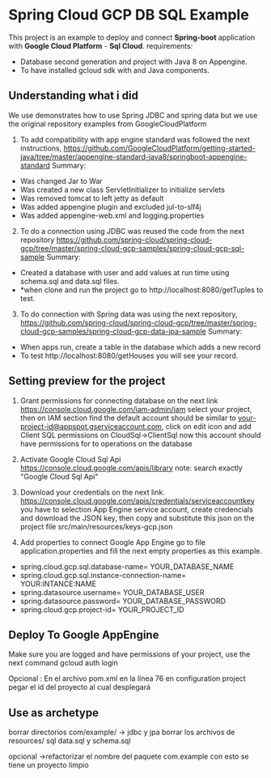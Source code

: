 # Spring Cloud GCP DB SQL Example

This project is an example to deploy and connect **Spring-boot** application with **Google Cloud Platform**  - **Sql Cloud**.
requirements:  
* Database second generation and project with Java 8 on Appengine.
* To have installed gcloud sdk with and Java components.

## Understanding what i did
We use demonstrates how to use Spring JDBC and spring data but we use the original repository examples from GoogleCloudPlatform

1. To add compatibility with app engine standard was followed the next instructions, https://github.com/GoogleCloudPlatform/getting-started-java/tree/master/appengine-standard-java8/springboot-appengine-standard
Summary: 
* Was changed Jar to War
* Was created a new class ServletInitializer  to initialize servlets
* Was removed tomcat to left jetty as default
* Was added appengine plugin and excluded jul-to-slf4j
* Was added appengine-web.xml and logging.properties

2. To do a connection using JDBC was reused the code from the next repository  https://github.com/spring-cloud/spring-cloud-gcp/tree/master/spring-cloud-gcp-samples/spring-cloud-gcp-sql-sample
Summary: 
* Created a database with user and add values at run time using schema.sql and data.sql files. 
* *when clone and run the project go to http://localhost:8080/getTuples to test.

3. To do connection with Spring data was using the next repository,
https://github.com/spring-cloud/spring-cloud-gcp/tree/master/spring-cloud-gcp-samples/spring-cloud-gcp-data-jpa-sample
Summary:
* When apps run, create a table in the database which adds a new record
 * To test http://localhost:8080/getHouses you will see your record.


## Setting preview for the project

1. Grant permissions for connecting database on the next link
https://console.cloud.google.com/iam-admin/iam
select your project, then on IAM section find the default account should be similar to your-project-id@appspot.gserviceaccount.com, 
click on edit icon and add Client SQL permissions on CloudSql->ClientSql 
now this account should have permissions for to operations on the database

2. Activate Google Cloud Sql Api https://console.cloud.google.com/apis/library
note: search exactly "Google Cloud Sql Api" 

3. Download your credentials on the next link.
https://console.cloud.google.com/apis/credentials/serviceaccountkey 
you have to selection App Engine service account, create credencials and download the JSON key, then copy and substitute this json on the project file src/main/resources/keys-gcp.json

4. Add properties to connect Google App Engine
go to file application.properties and fill the next empty properties as this example.

* spring.cloud.gcp.sql.database-name= YOUR_DATABASE_NAME 
* spring.cloud.gcp.sql.instance-connection-name= YOUR:INTANCE:NAME 
* spring.datasource.username= YOUR_DATABASE_USER
* spring.datasource.password= YOUR_DATABASE_PASSWORD
* spring.cloud.gcp.project-id= YOUR_PROJECT_ID

## Deploy To Google AppEngine

Make sure you are logged and have permissions of your project, use the next command
gcloud auth login 

Opcional : En el archivo pom.xml en la línea 76 en configuration project pegar el id del proyecto al cual desplegará

## Use as archetype

borrar directorios com/example/ → jdbc y jpa borrar los archivos de resources/ sql data.sql y schema.sql

opcional →refactorizar el nombre del paquete com.example con esto se tiene un proyecto limpio
